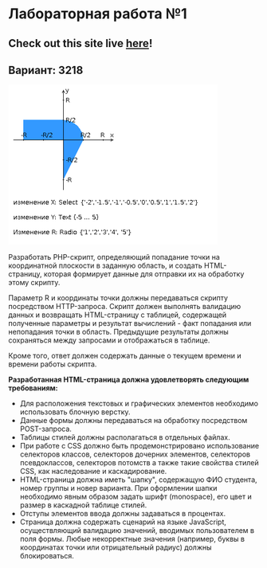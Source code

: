 # Лабораторная работа №1
## Check out this site live [here](https://itmoweb1.herokuapp.com/)!
## Вариант: 3218
![Task graph](/static/task_graph_with_params.png)

Разработать PHP-скрипт, определяющий попадание точки на координатной плоскости в заданную область, и создать HTML-страницу, которая формирует данные для отправки их на обработку этому скрипту.

Параметр R и координаты точки должны передаваться скрипту посредством HTTP-запроса. Скрипт должен выполнять валидацию данных и возвращать HTML-страницу с таблицей, содержащей полученные параметры и результат вычислений - факт попадания или непопадания точки в область. Предыдущие результаты должны сохраняться между запросами и отображаться в таблице.

Кроме того, ответ должен содержать данные о текущем времени и времени работы скрипта.

**Разработанная HTML-страница должна удовлетворять следующим требованиям:**
- Для расположения текстовых и графических элементов необходимо использовать блочную верстку.
- Данные формы должны передаваться на обработку посредством POST-запроса.
- Таблицы стилей должны располагаться в отдельных файлах.
- При работе с CSS должно быть продемонстрировано использование селекторов классов, селекторов дочерних элементов, селекторов псевдоклассов, селекторов потомств а также такие свойства стилей CSS, как наследование и каскадирование.
- HTML-страница должна иметь "шапку", содержащую ФИО студента, номер группы и новер варианта. При оформлении шапки необходимо явным образом задать шрифт (monospace), его цвет и размер в каскадной таблице стилей.
- Отступы элементов ввода должны задаваться в процентах.
- Страница должна содержать сценарий на языке JavaScript, осуществляющий валидацию значений, вводимых пользователем в поля формы. Любые некорректные значения (например, буквы в координатах точки или отрицательный радиус) должны блокироваться.